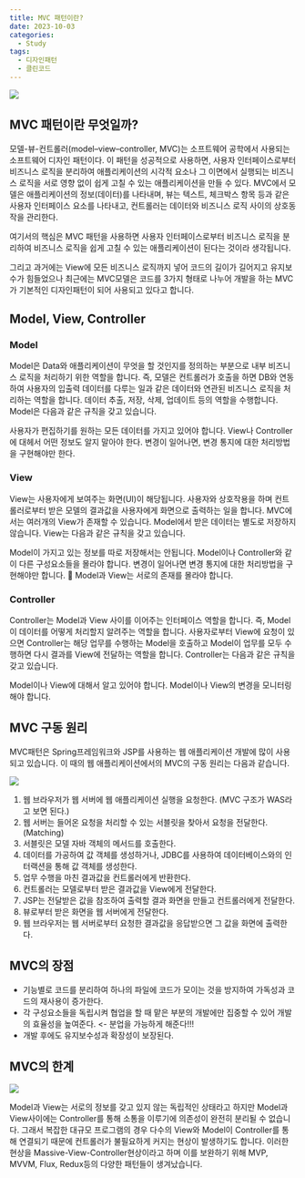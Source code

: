 ```yaml
---
title: MVC 패턴이란?
date: 2023-10-03
categories:
  - Study
tags:
  - 디자인패턴
  - 클린코드
---
```


![](https://velog.velcdn.com/images/gusdh2/post/a5951707-a0de-45b3-a453-b5c7cad73692/image.png)

## MVC 패턴이란 무엇일까?

모델-뷰-컨트롤러(model–view–controller, MVC)는 소프트웨어 공학에서 사용되는 소프트웨어 디자인 패턴이다. 이 패턴을 성공적으로 사용하면, 사용자 인터페이스로부터 비즈니스 로직을 분리하여 애플리케이션의 시각적 요소나 그 이면에서 실행되는 비즈니스 로직을 서로 영향 없이 쉽게 고칠 수 있는 애플리케이션을 만들 수 있다. MVC에서 모델은 애플리케이션의 정보(데이터)를 나타내며, 뷰는 텍스트, 체크박스 항목 등과 같은 사용자 인터페이스 요소를 나타내고, 컨트롤러는 데이터와 비즈니스 로직 사이의 상호동작을 관리한다.

여기서의 핵심은 MVC 패턴을 사용하면 사용자 인터페이스로부터 비즈니스 로직을 분리하여 비즈니스 로직을 쉽게 고칠 수 있는 애플리케이션이 된다는 것이라 생각됩니다.

그리고 과거에는 View에 모든 비즈니스 로직까지 넣어 코드의 길이가 길어지고 유지보수가 힘들었으나 최근에는 MVC모델은 코드를 3가지 형태로 나누어 개발을 하는 MVC가 기본적인 디자인패턴이 되어 사용되고 있다고 합니다.

## Model, View, Controller

### Model

Model은 Data와 애플리케이션이 무엇을 할 것인지를 정의하는 부분으로 내부 비즈니스 로직을 처리하기 위한 역할을 합니다. 즉, 모델은 컨트롤러가 호출을 하면 DB와 연동하여 사용자의 입출력 데이터를 다루는 일과 같은 데이터와 연관된 비즈니스 로직을 처리하는 역할을 합니다. 데이터 추출, 저장, 삭제, 업데이트 등의 역할을 수행합니다. Model은 다음과 같은 규칙을 갖고 있습니다.

사용자가 편집하기를 원하는 모든 데이터를 가지고 있어야 합니다. View나 Controller에 대헤서 어떤 정보도 알지 말아야 한다. 변경이 일어나면, 변경 통지에 대한 처리방법을 구현해야만 한다.

### View

View는 사용자에게 보여주는 화면(UI)이 해당됩니다. 사용자와 상호작용을 하며 컨트롤러로부터 받은 모델의 결과값을 사용자에게 화면으로 출력하는 일을 합니다. MVC에서는 여러개의 View가 존재할 수 있습니다. Model에서 받은 데이터는 별도로 저장하지 않습니다. View는 다음과 같은 규칙을 갖고 있습니다.

Model이 가지고 있는 정보를 따로 저장해서는 안됩니다. Model이나 Controller와 같이 다른 구성요소들을 몰라야 합니다. 변경이 일어나면 변경 통지에 대한 처리방법을 구현해야만 합니다. 📌 Model과 View는 서로의 존재를 몰라야 합니다.

### Controller

Controller는 Model과 View 사이를 이어주는 인터페이스 역할을 합니다. 즉, Model이 데이터를 어떻게 처리할지 알려주는 역할을 합니다. 사용자로부터 View에 요청이 있으면 Controller는 해당 업무를 수행하는 Model을 호출하고 Model이 업무를 모두 수행하면 다시 결과를 View에 전달하는 역할을 합니다. Controller는 다음과 같은 규칙을 갖고 있습니다.

Model이나 View에 대해서 알고 있어야 합니다. Model이나 View의 변경을 모니터링 해야 합니다.

## MVC 구동 원리

MVC패턴은 Spring프레임워크와 JSP를 사용하는 웹 애플리케이션 개발에 많이 사용되고 있습니다. 이 때의 웹 애플리케이션에서의 MVC의 구동 원리는 다음과 같습니다.

![](https://velog.velcdn.com/images/gusdh2/post/d53408d9-8f4a-431c-aec1-5c3c33496da9/image.png)

1. 웹 브라우저가 웹 서버에 웹 애플리케이션 실행을 요청한다. (MVC 구조가 WAS라고 보면 된다.)
2. 웹 서버는 들어온 요청을 처리할 수 있는 서블릿을 찾아서 요청을 전달한다. (Matching)
3. 서블릿은 모델 자바 객체의 메서드를 호출한다.
4. 데이터를 가공하여 값 객체를 생성하거나, JDBC를 사용하여 데이터베이스와의 인터랙션을 통해 값 객체를 생성한다.
5. 업무 수행을 마친 결과값을 컨트롤러에게 반환한다.
6. 컨트롤러는 모델로부터 받은 결과값을 View에게 전달한다.
7. JSP는 전달받은 값을 참조하여 출력할 결과 화면을 만들고 컨트롤러에게 전달한다.
8. 뷰로부터 받은 화면을 웹 서버에게 전달한다.
9. 웹 브라우저는 웹 서버로부터 요청한 결과값을 응답받으면 그 값을 화면에 출력한다.

## MVC의 장점

- 기능별로 코드를 분리하여 하나의 파일에 코드가 모이는 것을 방지하여 가독성과 코드의 재사용이 증가한다.
- 각 구성요소들을 독립시켜 협업을 할 때 맡은 부분의 개발에만 집중할 수 있어 개발의 효율성을 높여준다. <- 분업을 가능하게 해준다!!!
- 개발 후에도 유지보수성과 확장성이 보장된다.

## MVC의 한계

![](https://velog.velcdn.com/images/gusdh2/post/5d141286-5986-4c36-8fc2-631ca55a30a0/image.png)

Model과 View는 서로의 정보를 갖고 있지 않는 독립적인 상태라고 하지만 Model과 View사이에는 Controller를 통해 소통을 이루기에 의존성이 완전히 분리될 수 없습니다. 그래서 복잡한 대규모 프로그램의 경우 다수의 View와 Model이 Controller를 통해 연결되기 때문에 컨트롤러가 불필요하게 커지는 현상이 발생하기도 합니다. 이러한 현상을 Massive-View-Controller현상이라고 하며 이를 보완하기 위해 MVP, MVVM, Flux, Redux등의 다양한 패턴들이 생겨났습니다.

